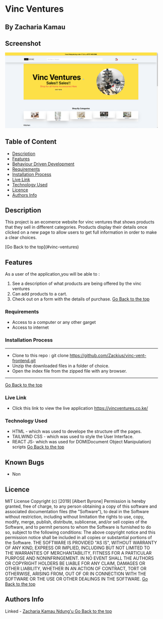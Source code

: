 # Vinc Ventures 
 ## By Zacharia Kamau 
## Screenshot
 ![image](./src/img/Screenshot%20from%202023-02-24%2015-14-50.png)
 ## Table of Content
 - [Description](#description)
 - [Features](#features)
 - [Behaviour Driven Development](#Behaviour-Driven-Development)
 - [Requirements](#requirements)
 - [Installation Process](#installation-Process)
 - [Live Link](#Live-Link)
 - [Technology  Used](#technology-Used)
 - [Licence](#licence)
 - [Authors Info](#Authors-Info)
 ## Description
 <p>This project is an ecomerce website for vinc ventures  that shows products that they sell  in different categories. Products display their details once clicked on a new page to allow users to get full information in order to make a clear choices.</p>
[Go Back to the top](#vinc-ventures)

## Features
As a user of the application,you will be able to :
1. See a description of what products are being  offered by the vinc ventures
2. Can add products to a cart.
3. Check out on a form with the details of purchase.
[Go Back to the top](#vinc-ventures)

 ###  Requirements
 * Access to  a computer or any other garget
 * Access to internet
 ### Installation Process
 ****
* Clone to this repo : git clone https://github.com/Zackius/vinc-vent-frontend.git
* Unzip the downloaded files in a folder of choice.
* Open the index file from the zipped file with any browser.
 ****
 [Go Back to the top](#vinc-ventures)
### Live Link
- Click this link to view the live application https://vincventures.co.ke/
### Technology  Used
 - HTML - which was used to develope the structure off the pages.
 - TAILWIND CSS - which was used to style the User Interface.
 - REACT JS- which was used for DOM(Document Object Manipulation) scripts
[Go Back to the top](#vinc-ventures)
## Known Bugs
- Non 
## Licence
MIT License
Copyright (c) [2019] [Albert Byrone]
Permission is hereby granted, free of charge, to any person obtaining a copy
of this software and associated documentation files (the "Software"), to deal
in the Software without restriction, including without limitation the rights
to use, copy, modify, merge, publish, distribute, sublicense, and/or sell
copies of the Software, and to permit persons to whom the Software is
furnished to do so, subject to the following conditions:
The above copyright notice and this permission notice shall be included in all
copies or substantial portions of the Software.
THE SOFTWARE IS PROVIDED "AS IS", WITHOUT WARRANTY OF ANY KIND, EXPRESS OR
IMPLIED, INCLUDING BUT NOT LIMITED TO THE WARRANTIES OF MERCHANTABILITY,
FITNESS FOR A PARTICULAR PURPOSE AND NONINFRINGEMENT. IN NO EVENT SHALL THE
AUTHORS OR COPYRIGHT HOLDERS BE LIABLE FOR ANY CLAIM, DAMAGES OR OTHER
LIABILITY, WHETHER IN AN ACTION OF CONTRACT, TORT OR OTHERWISE, ARISING FROM,
OUT OF OR IN CONNECTION WITH THE SOFTWARE OR THE USE OR OTHER DEALINGS IN THE
SOFTWARE.
[Go Back to the top](#vinc-ventures)
## Authors Info
Linked - [Zacharia Kamau Ndung'u ](https://www.linkedin.com/in/zachary-ndung-u-85023a201/)
[Go Back to the top](#vinc-ventures)

